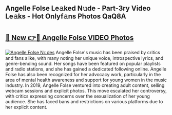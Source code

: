 ## Angelle Folse Le𝚊ked N𝚞de - Part-3ry Video Le𝚊ks - Hot Onlyf𝚊ns Photos QaQ8A

# <h2><a href="http://ab18462.deff.icu/?id=Angelle+Folse">🔗 New 👉🔴 Angelle Folse VIDEO Photos</a></h2>

[![Angelle Folse N𝚞des](https://i.imgur.com/rIISA9y.gif)](http://ab18462.deff.icu/?id=Angelle+Folse)
Angelle Folse's music has been praised by critics and fans alike, with many noting her unique voice, introspective lyrics, and genre-bending sound. Her songs have been featured on popular playlists and radio stations, and she has gained a dedicated following online. Angelle Folse has also been recognized for her advocacy work, particularly in the area of mental health awareness and support for young women in the music industry. In 2019, Angelle Folse ventured into creating adult content, selling webcam sessions and explicit photos. This move escalated her controversy, with critics expressing concerns over the sexualization of her young audience. She has faced bans and restrictions on various platforms due to her explicit content.

